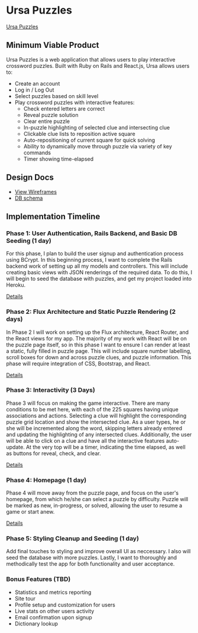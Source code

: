 # Ursa Puzzles

[Ursa Puzzles](http://www.ursapuzzles.com)

## Minimum Viable Product

Ursa Puzzles is a web application that allows users to play interactive crossword puzzles.  Built with Ruby on Rails and React.js, Ursa allows users to:

* Create an account
* Log in / Log Out
* Select puzzles based on skill level
* Play crossword puzzles with interactive features:
  * Check entered letters are correct
  * Reveal puzzle solution
  * Clear entire puzzle
  * In-puzzle highlighting of selected clue and intersecting clue
  * Clickable clue lists to reposition active square
  * Auto-repositioning of current square for quick solving
  * Ability to dynamically move through puzzle via variety of key commands
  * Timer showing time-elapsed

## Design Docs
* [View Wireframes][view]
* [DB schema][schema]

[view]: ./views.md
[schema]: ./schema.md

## Implementation Timeline

### Phase 1: User Authentication, Rails Backend, and Basic DB Seeding (1 day)

For this phase, I plan to build the user signup and authentication process using BCrypt.  In this beginning process, I want to complete the Rails backend work of setting up all my models and controllers.  This will include creating basic views with JSON renderings of the required data.  To do this, I will begin to seed the database with puzzles, and get my project loaded into Heroku.

[Details][phase-one]


### Phase 2: Flux Architecture and Static Puzzle Rendering (2 days)

In Phase 2 I will work on setting up the Flux architecture, React Router, and the React views for my app.  The majority of my work with React will be on the puzzle page itself, so in this phase I want to ensure I can render at least a static, fully filled in puzzle page.  This will include square number labelling, scroll boxes for down and across puzzle clues, and puzzle information.  This phase will require integration of CSS, Bootstrap, and React.  

[Details][phase-two]

### Phase 3: Interactivity (3 Days)

Phase 3 will focus on making the game interactive.  There are many conditions to be met here, with each of the 225 squares having unique associations and actions.  Selecting a clue will highlight the corresponding puzzle grid location and show the intersected clue.  As a user types, he or she will be incremented along the word, skipping letters already entered and updating the highlighting of any intersected clues. Additionally, the user will be able to click on a clue and have all the interactive features auto-update.  At the very top will be a timer, indicating the time elapsed, as well as buttons for reveal, check, and clear.  

[Details][phase-three]

### Phase 4: Homepage (1 day)

Phase 4 will move away from the puzzle page, and focus on the user's homepage, from which he/she can select a puzzle by difficulty.  Puzzle will be marked as new, in-progress, or solved, allowing the user to resume a game or start anew.  

[Details][phase-four]

### Phase 5: Styling Cleanup and Seeding (1 day)

Add final touches to styling and improve overall UI as neccessary.  I also will seed the database with more puzzles.  Lastly, I want to thoroughly and methodically test the app for both functionality and user acceptance.    


### Bonus Features (TBD)
* Statistics and metrics reporting
* Site tour
* Profile setup and customization for users
* Live stats on other users activity
* Email confirmation upon signup
* Dictionary lookup

[phase-one]: ./phases/phase1.md
[phase-two]: ./phases/phase2.md
[phase-three]: ./phases/phase3.md
[phase-four]: ./phases/phase4.md
